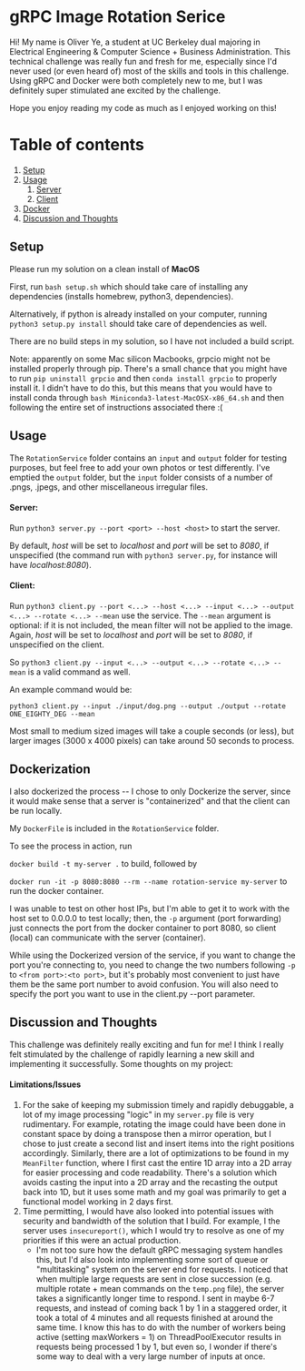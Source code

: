 # gRPC Image Rotation Serice

Hi! My name is Oliver Ye, a student at UC Berkeley dual majoring in Electrical Engineering & Computer Science + Business Administration. This technical challenge was really fun and fresh for me, especially since I'd never used (or even
heard of) most of the skills and tools in this challenge. Using gRPC and Docker were both completely new to me, but I was definitely super stimulated ane excited by the challenge.

Hope you enjoy reading my code as much as I enjoyed working on this!

# Table of contents
1. [Setup](#setup)
2. [Usage](#usage)
    1. [Server](#server)
    3. [Client](#client)
3. [Docker](#docker)
4. [Discussion and Thoughts](#disc)

## Setup <a name="setup"></a>
Please run my solution on a clean install of **MacOS**

First, run `bash setup.sh` which should take care of installing any dependencies (installs homebrew, python3, dependencies).

Alternatively, if python is already installed on your computer, running `python3 setup.py install` should take care of dependencies as well.

There are no build steps in my solution, so I have not included a build script.

Note: apparently on some Mac silicon Macbooks, grpcio might not be installed properly through pip. There's a small chance that you might have to run `pip uninstall grpcio` and then `conda install grpcio` to properly install it. I didn't have to do this, but this means that you would have to install conda through `bash Miniconda3-latest-MacOSX-x86_64.sh` and then following the entire set of instructions associated there :(

## Usage <a name="usage"></a>
The `RotationService` folder contains an `input` and `output` folder for testing purposes, but feel free to add your own photos or test differently. I've emptied the `output` folder, but the `input` folder consists of a number of
.pngs, .jpegs, and other miscellaneous irregular files.


#### **Server:** <a name="server"></a>

Run `python3 server.py --port <port> --host <host>` to start the server.

By default, _host_ will be set to _localhost_ and _port_ will be set to _8080_, if unspecified (the command run with `python3 server.py`, for instance will have _localhost:8080_).


#### **Client:** <a name="client"></a>
Run `python3 client.py --port <...> --host <...> --input <...> --output <...> --rotate <...> --mean` use the service. The `--mean` argument is optional: if it is not included, the mean filter will not be
applied to the image. Again, _host_ will be set to _localhost_ and _port_ will be set to _8080_, if unspecified on the client.


So `python3 client.py --input <...> --output <...> --rotate <...> --mean` is a valid command as well.

An example command would be:

`python3 client.py --input ./input/dog.png --output ./output --rotate ONE_EIGHTY_DEG --mean`

Most small to medium sized images will take a couple seconds (or less), but larger images (3000 x 4000 pixels) can take around 50 seconds to process.

## Dockerization <a name="docker"></a>
I also dockerized the process -- I chose to only Dockerize the server, since it would make sense that a server is "containerized" and that the client can be run locally.

My `DockerFile` is included in the `RotationService` folder. 

To see the process in action, run 

`docker build -t my-server .` to build, followed by

`docker run -it -p 8080:8080 --rm --name rotation-service my-server` to run the docker container. 

I was unable to test on other host IPs, but I'm able to get it to work with the host set to 0.0.0.0 to test locally; then, the  `-p` argument (port forwarding) just connects the port from the docker container to port 8080, so client (local) can communicate with the server (container).

While using the Dockerized version of the service, if you want to change the port you're connecting to, you need to change the two numbers following `-p` to `<from port>:<to port>`, but it's probably most convenient to just have them be the same port number to avoid confusion. You will also need to specify the port you want to use in the client.py --port parameter.

## Discussion and Thoughts <a name="disc"></a>

This challenge was definitely really exciting and fun for me! I think I really felt stimulated by the challenge of rapidly learning a new skill and implementing it successfully. Some thoughts on my project:

#### Limitations/Issues
1) For the sake of keeping my submission timely and rapidly debuggable, a lot of my image processing "logic" in my `server.py` file is very rudimentary. For example, rotating the image could have been done in constant space by doing a transpose then a mirror operation, but I chose to just create a second list and insert items into the right positions accordingly. 
Similarly, there are a lot of optimizations to be found in my `MeanFilter` function, where I first cast the entire 1D array into a 2D array for easier processing and code readability. There's a solution which avoids casting the input into a 2D array and the recasting the output back into 1D, but it uses some math and my goal was primarily to get a functional model working in 2 days first.
2) Time permitting, I would have also looked into potential issues with security and bandwidth of the solution that I build. For example, I the server uses `insecureport()`, which I would try to resolve as one of my priorities if this were an actual production. 
    - I'm not too sure how the default gRPC messaging system handles this, but I'd also look into implementing some sort of queue or "multitasking" system on the server end for requests. I noticed that when multiple large requests are sent in close succession (e.g. multiple rotate + mean commands on the `temp.png` file), the server takes a significantly longer time to respond. I sent in maybe 6-7 requests, and instead of coming back 1 by 1 in a staggered order, it took a total of 4 minutes and all requests finished at around the same time. I know this has to do with the number of workers being active (setting maxWorkers = 1) on ThreadPoolExecutor results in requests being processed 1 by 1, but even so, I wonder if there's some way to deal with a very large number of inputs at once.
